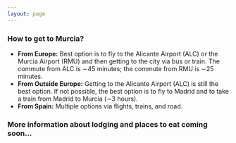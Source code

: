 ```yaml
---
layout: page
---
```


### How to get to Murcia?

- **From Europe:** Best option is to fly to the Alicante Airport (ALC) or the Murcia Airport (RMU) and then getting to the city via bus or train. The commute from ALC is ∼45 minutes; the commute from RMU is ∼25 minutes.
- **From Outside Europe:** Getting to the Alicante Airport (ALC) is still the best option. If not possible, the best option is to fly to Madrid and to take a train from Madrid to Murcia (∼3 hours). 
- **From Spain:** Multiple options via flights, trains, and road.


### More information about lodging and places to eat coming soon...


